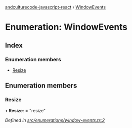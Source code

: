 [andculturecode-javascript-react](../README.md) › [WindowEvents](windowevents.md)

# Enumeration: WindowEvents

## Index

### Enumeration members

-   [Resize](windowevents.md#resize)

## Enumeration members

### Resize

• **Resize**: = "resize"

_Defined in [src/enumerations/window-events.ts:2](https://github.com/AndcultureCode/AndcultureCode.JavaScript.React/blob/4f6fc98/src/enumerations/window-events.ts#L2)_
